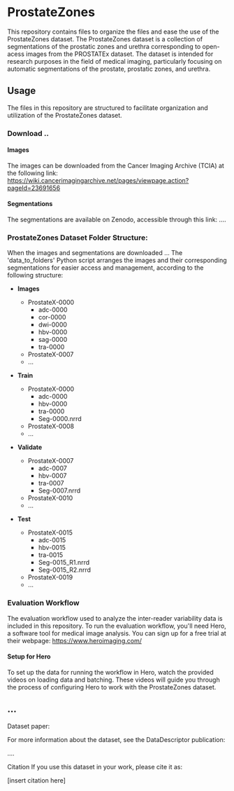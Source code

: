 # ProstateZones

This repository contains files to organize the files and ease the use of the ProstateZones dataset.
The ProstateZones dataset is a collection of segmentations of the prostatic zones and urethra corresponding to open-acess images from the PROSTATEx dataset. The dataset is intended for research purposes in the field of medical imaging, particularly focusing on automatic segmentations of the prostate, prostatic zones, and urethra.




## Usage
The files in this repository are structured to facilitate organization and utilization of the ProstateZones dataset.

### Download ..

#### Images
The images can be downloaded from the Cancer Imaging Archive (TCIA) at the following link: https://wiki.cancerimagingarchive.net/pages/viewpage.action?pageId=23691656
#### Segmentations
The segmentations are available on Zenodo, accessible through this link: ....

### ProstateZones Dataset Folder Structure:

When the images and segmentations are downloaded ...
The 'data_to_folders' Python script arranges the images and their corresponding segmentations for easier access and management, according to the following structure:

- **Images**
  - ProstateX-0000
    - adc-0000
    - cor-0000
    - dwi-0000
    - hbv-0000
    - sag-0000
    - tra-0000
  - ProstateX-0007
  - ...

- **Train**
  - ProstateX-0000
    - adc-0000
    - hbv-0000
    - tra-0000
    - Seg-0000.nrrd
  - ProstateX-0008
  - ...

- **Validate**
  - ProstateX-0007
    - adc-0007
    - hbv-0007
    - tra-0007
    - Seg-0007.nrrd
  - ProstateX-0010
  - ...

- **Test**
  - ProstateX-0015
    - adc-0015
    - hbv-0015
    - tra-0015
    - Seg-0015_R1.nrrd
    - Seg-0015_R2.nrrd
  - ProstateX-0019
  - ...



### Evaluation Workflow
The evaluation workflow used to analyze the inter-reader variability data is included in this repository.
To run the evaluation workflow, you'll need Hero, a software tool for medical image analysis. You can sign up for a free trial at their webpage: https://www.heroimaging.com/

#### Setup for Hero
To set up the data for running the workflow in Hero, watch the provided videos on loading data and batching. These videos will guide you through the process of configuring Hero to work with the ProstateZones dataset.


## ...
Dataset paper:

For more information about the dataset, see the DataDescriptor publication:

....

Citation
If you use this dataset in your work, please cite it as:

[insert citation here]
